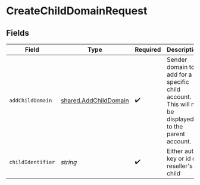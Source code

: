 # CreateChildDomainRequest


## Fields

| Field                                                                                                | Type                                                                                                 | Required                                                                                             | Description                                                                                          |
| ---------------------------------------------------------------------------------------------------- | ---------------------------------------------------------------------------------------------------- | ---------------------------------------------------------------------------------------------------- | ---------------------------------------------------------------------------------------------------- |
| `addChildDomain`                                                                                     | [shared.AddChildDomain](../../models/shared/addchilddomain.md)                                       | :heavy_check_mark:                                                                                   | Sender domain to add for a specific child account. This will not be displayed to the parent account. |
| `childIdentifier`                                                                                    | *string*                                                                                             | :heavy_check_mark:                                                                                   | Either auth key or id of reseller's child                                                            |
